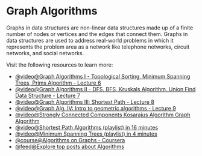 # Graph Algorithms

Graphs in data structures are non-linear data structures made up of a finite number of nodes or vertices and the edges that connect them. Graphs in data structures are used to address real-world problems in which it represents the problem area as a network like telephone networks, circuit networks, and social networks.

Visit the following resources to learn more:

- [@video@Graph Algorithms I - Topological Sorting, Minimum Spanning Trees, Prims Algorithm - Lecture 6](https://www.youtube.com/watch?v=i_AQT_XfvD8\&index=6\&list=PLFDnELG9dpVxQCxuD-9BSy2E7BWY3t5Sm)
- [@video@Graph Algorithms II - DFS, BFS, Kruskals Algorithm, Union Find Data Structure - Lecture 7](https://www.youtube.com/watch?v=ufj5_bppBsA\&list=PLFDnELG9dpVxQCxuD-9BSy2E7BWY3t5Sm\&index=7)
- [@video@Graph Algorithms III: Shortest Path - Lecture 8](https://www.youtube.com/watch?v=DiedsPsMKXc\&list=PLFDnELG9dpVxQCxuD-9BSy2E7BWY3t5Sm\&index=8)
- [@video@Graph Alg. IV: Intro to geometric algorithms - Lecture 9](https://www.youtube.com/watch?v=XIAQRlNkJAw\&list=PLFDnELG9dpVxQCxuD-9BSy2E7BWY3t5Sm\&index=9)
- [@video@Strongly Connected Components Kosarajus Algorithm Graph Algorithm](https://www.youtube.com/watch?v=RpgcYiky7uw)
- [@video@Shortest Path Algorithms (playlist) in 16 minutes](https://www.youtube.com/playlist?list=PL9xmBV_5YoZO-Y-H3xIC9DGSfVYJng9Yw)
- [@video@Minimum Spanning Trees (playlist) in 4 minutes](https://www.youtube.com/playlist?list=PL9xmBV_5YoZObEi3Hf6lmyW-CBfs7nkOV)
- [@course@Algorithms on Graphs - Coursera](https://www.coursera.org/learn/algorithms-on-graphs)
- [@feed@Explore top posts about Algorithms](https://app.daily.dev/tags/algorithms?ref=roadmapsh)
